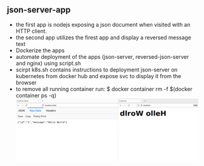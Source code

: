 ## json-server-app
- the first app is nodejs exposing a json document when visited with an HTTP client.
- the second app utilizes the firest app and display a reversed message text
- Dockerize the apps 
- automate deployment of the apps (json-server, reversed-json-server and nginx) using script.sh
- scirpt k8s.sh contains instructions to deployment json-server on kubernetes from docker hub and expose svc to display it from the browser
- to remove all running container run: $ docker container rm -f $(docker container ps -q) 
![app](./imgs/apps.png)
